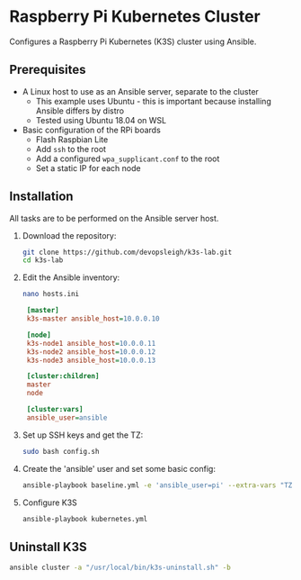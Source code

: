 # Raspberry Pi Kubernetes Cluster

Configures a Raspberry Pi Kubernetes (K3S) cluster using Ansible.

## Prerequisites

- A Linux host to use as an Ansible server, separate to the cluster
  - This example uses Ubuntu - this is important because installing Ansible differs by distro
  - Tested using Ubuntu 18.04 on WSL
- Basic configuration of the RPi boards
  - Flash Raspbian Lite
  - Add `ssh` to the root
  - Add a configured `wpa_supplicant.conf` to the root
  - Set a static IP for each node

## Installation

All tasks are to be performed on the Ansible server host.

1. Download the repository:

   ```sh
   git clone https://github.com/devopsleigh/k3s-lab.git
   cd k3s-lab
   ```

2. Edit the Ansible inventory:

   ```sh
   nano hosts.ini
   ```

   ```ini
    [master]
    k3s-master ansible_host=10.0.0.10

    [node]
    k3s-node1 ansible_host=10.0.0.11
    k3s-node2 ansible_host=10.0.0.12
    k3s-node3 ansible_host=10.0.0.13

    [cluster:children]
    master
    node

    [cluster:vars]
    ansible_user=ansible
   ```

3. Set up SSH keys and get the TZ:

   ```sh
   sudo bash config.sh
   ```

4. Create the 'ansible' user and set some basic config:

   ```sh
   ansible-playbook baseline.yml -e 'ansible_user=pi' --extra-vars "TZ=$timezone"
   ```

5. Configure K3S

   ```sh
   ansible-playbook kubernetes.yml
   ```

## Uninstall K3S

```sh
ansible cluster -a "/usr/local/bin/k3s-uninstall.sh" -b
```
